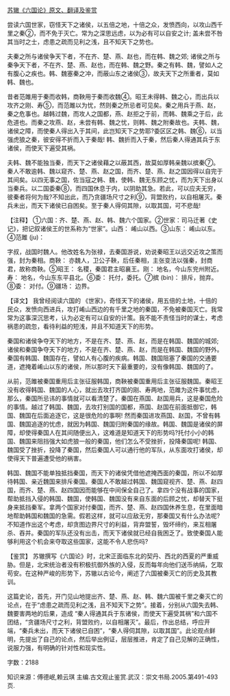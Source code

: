 [苏辙《六国论》原文、翻译及鉴赏](https://www.vrrw.net/wx/14180.html)

尝读六国世家，窃怪天下之诸侯，以五倍之地，十倍之众，发愤西向，以攻山西千里之秦②，而不免于灭亡。常为之深思远虑，以为必有可以自安之计; 盖未尝不咎其当时之士，虑患之疏而见利之浅，且不知天下之势也。

夫秦之所与诸侯争天下者，不在齐、楚、燕、赵也，而在韩、魏之郊; 诸侯之所与秦争天下者，不在齐、楚、燕、赵也，而在韩、魏之野。秦之有韩、魏，譬如人之有腹心之疾也。韩、魏塞秦之冲，而蔽山东之诸侯③，故夫天下之所重者，莫如韩、魏也。

昔者范雎用于秦而收韩，商鞅用于秦而收魏④。昭王未得韩、魏之心，而出兵以攻齐之刚、寿⑤，而范雎以为忧，然则秦之所忌者可见矣。秦之用兵于燕、赵，秦之危事也。越韩过魏，而攻人之国都，燕、赵拒之于前，而韩、魏乘之于后，此危道也。而秦之攻燕、赵，未尝有韩、魏之忧，则韩、魏之附秦故也。夫韩、魏，诸侯之障，而使秦人得出入于其间，此岂知天下之势耶?委区区之韩、魏⑥，以当强虎狼之秦，彼安得不折而入于秦哉! 韩、魏折而入于秦，然后秦人得通其兵于东诸侯，而使天下遍受其祸。

夫韩、魏不能独当秦，而天下之诸侯藉之以蔽其西，故莫如厚韩亲魏以摈秦⑦。秦人不敢逾韩、魏以窥齐、楚、燕、赵之国，而齐、楚、燕、赵之国因得以自完于其间矣。以四无事之国，佐当寇之韩、魏，使韩、魏无东顾之忧，而为天下出身以当秦兵。以二国委秦⑧，而四国休息于内，以阴助其急。若此，可以应夫无穷，彼秦者将何为哉?不知出此，而乃贪疆场尺寸之利⑨，背盟败约，以自相屠灭。秦兵未出，而天下诸侯已自困矣。至于秦人得伺其隙，以取其国，可不悲哉!



【注释】 ①六国：齐、楚、燕、赵、韩、魏六个国家。②世家：司马迁著《史记》，把记叙诸侯王的世系称为“世家”。山西： 崤山以西。③山东： 崤山以东。④范雎 (ju)：

字叔，战国时魏人。他改姓名为张禄，去秦国游说，劝说秦昭王以远交近攻之策而强，封为秦相。商鞅： 亦魏人，卫公子鞅，后任秦相，主张变法以强秦，封商君，故称商鞅。⑤昭王： 名稷，秦国君主昭襄王。刚： 地名，今山东兖州附近。寿： 地名，今山东东平县北。⑥委： 托付，委托。⑦摈 (bin)： 排斥，抛弃。⑧委： 对付。⑨疆场： 边界。

【译文】 我曾经阅读六国的 《世家》，奇怪天下的诸侯，用五倍的土地，十倍的民众，发愤向西进兵，攻打崤山西边的有千里之地的秦国，不免被秦国灭亡。我常常为这事深沉思考，认为必定有可以自安的计策。我不能不责怪当时的谋士，考虑祸患的疏忽，看待利益的短浅，并且不知道天下的形势。

秦国和诸侯争夺天下的地方，不是在齐、楚、燕、赵，而是在韩国、魏国的城郊; 诸侯和秦国争夺天下的地方，不是在齐、楚、燕、赵，而是在韩国、魏国的野外。秦国有韩国、魏国存在，譬如人有心腹的疾病。韩国、魏国阻塞了秦国的交通要道，遮掩着崤山以东的诸侯，所以那时天下最重要的，没有像韩国、魏国的了。

从前，范雎被秦国重用后主张征服韩国，商鞅被秦国重用后主张征服魏国。秦昭王没有收得韩国、魏国的人心，就出去攻打齐国的刚、寿两地，范雎为这件事忧虑，那么，秦国所忌讳的事情就可以看清楚了。秦国在燕国、赵国用兵，这是秦国危险的事情。越过了韩国、魏国，去攻打别国的国都，燕国、赵国在前面抵御它，韩国、魏国在后面追逐它，这是很危险的事啊! 然而秦国进攻燕国、赵国，不曾有韩国、魏国追逐的忧虑，就因为韩国、魏国归附秦国的缘故。韩国、魏国是诸侯的屏障，却使得秦国人在其间随便出入，这难道是知道天下的形势吗?托付小小的韩国、魏国来阻挡强大如虎狼一般的秦国，他们怎么不受挫折，投降秦国呢! 韩国、魏国受了挫折，投降了秦国，然后秦国人可以通行他的军队，从东面攻打诸侯，却使得天下普遍遭受他的祸害。

韩国、魏国不能单独抵挡秦国，而天下的诸侯凭借他遮掩西面的秦国，所以不如厚待韩国、亲近魏国来排斥秦国。秦国人不敢越过韩国、魏国窥视齐、楚、燕、赵四国，而齐、楚、燕、赵四国因而能够在中间保全自己了。拿四个没有战事的国家，帮助抵挡入侵的韩国、魏国，使韩国、魏国没有来自东面的后顾之忧，却替天下挺身来抵挡秦军。拿两个国家对付秦国，而齐、楚、燕、赵四国休养生息，在里面暗地帮助韩国和魏国的急需。假若这样，就可以应敌无穷，那秦国又有什么办法呢? 不知道作出这个考虑，却贪图边界尺寸的利益，背弃盟誓，毁坏缔约，来互相屠杀、吞并。秦国的军队还没有出击，而天下诸侯就已经自我困乏了。致使秦国人能够利用这个机会来夺取这些国家，这能不令人悲伤吗?

【鉴赏】 苏辙撰写《六国论》时，北宋正面临东北的契丹、西北的西夏的严重威胁。但是，北宋统治者没有积极抗御外族的入侵，反而每年向他们送币纳绢，乞取苟安。在这种严峻的形势下，苏辙以古论今，阐述了六国被秦灭亡的历史及其教训。

这篇史论，首先，开门见山地提出齐、楚、燕、赵、韩、魏六国被千里之秦灭亡的论点，在于“虑患之疏而见利之浅，且不知天下之势”。接着，分别从六国失去韩、魏要害两地的后果，造成 “秦人得通其兵于东诸侯，而使天下遍受其祸”和六国不团结，“贪疆场尺寸之利，背盟败约，以自相屠灭”。最后，作出总结，呼应开端，“秦兵未出，而天下诸侯已自困”，“秦人得伺其隙，以取其国”。此论观点鲜明，先提出了自己的论点，然后举出例证，层层推进，肯定了自己见解的正确性，说服力强，有明确的针对性和现实性。

字数：2188

知识来源：傅德岷,赖云琪 主编.古文观止鉴赏.武汉：崇文书局.2005.第491-493页.


